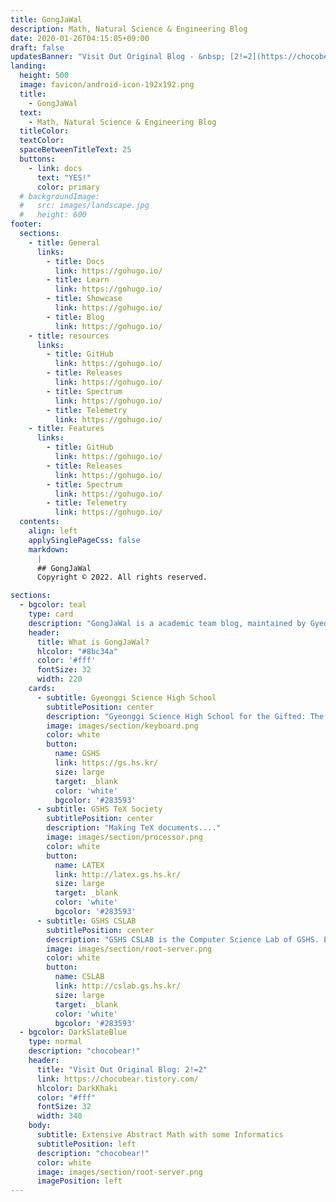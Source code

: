 ```yaml
---
title: GongJaWal
description: Math, Natural Science & Engineering Blog
date: 2020-01-26T04:15:05+09:00
draft: false
updatesBanner: "Visit Out Original Blog - &nbsp; [2!=2](https://chocobear.tistory.com/) &nbsp; just arrived"
landing:
  height: 500
  image: favicon/android-icon-192x192.png
  title:
    - GongJaWal
  text:
    - Math, Natural Science & Engineering Blog
  titleColor:
  textColor:
  spaceBetweenTitleText: 25
  buttons:
    - link: docs
      text: "YES!"
      color: primary
  # backgroundImage: 
  #   src: images/landscape.jpg
  #   height: 600
footer:
  sections:
    - title: General
      links:
        - title: Docs
          link: https://gohugo.io/
        - title: Learn
          link: https://gohugo.io/
        - title: Showcase
          link: https://gohugo.io/
        - title: Blog
          link: https://gohugo.io/
    - title: resources
      links:
        - title: GitHub
          link: https://gohugo.io/
        - title: Releases
          link: https://gohugo.io/
        - title: Spectrum
          link: https://gohugo.io/
        - title: Telemetry
          link: https://gohugo.io/
    - title: Features
      links:
        - title: GitHub
          link: https://gohugo.io/
        - title: Releases
          link: https://gohugo.io/
        - title: Spectrum
          link: https://gohugo.io/
        - title: Telemetry
          link: https://gohugo.io/
  contents: 
    align: left
    applySinglePageCss: false
    markdown:
      |
      ## GongJaWal
      Copyright © 2022. All rights reserved.

sections:
  - bgcolor: teal
    type: card
    description: "GongJaWal is a academic team blog, maintained by Gyeonggi Science High School Students (37th)"
    header: 
      title: What is GongJaWal?
      hlcolor: "#8bc34a"
      color: '#fff'
      fontSize: 32
      width: 220
    cards:
      - subtitle: Gyeonggi Science High School
        subtitlePosition: center
        description: "Gyeonggi Science High School for the Gifted: The First, The Best"
        image: images/section/keyboard.png
        color: white
        button: 
          name: GSHS
          link: https://gs.hs.kr/
          size: large
          target: _blank
          color: 'white'
          bgcolor: '#283593'
      - subtitle: GSHS TeX Society
        subtitlePosition: center
        description: "Making TeX documents...."
        image: images/section/processor.png
        color: white
        button: 
          name: LATEX
          link: http://latex.gs.hs.kr/
          size: large
          target: _blank
          color: 'white'
          bgcolor: '#283593'
      - subtitle: GSHS CSLAB
        subtitlePosition: center
        description: "GSHS CSLAB is the Computer Science Lab of GSHS. Expensive Servers!!"
        image: images/section/root-server.png
        color: white
        button: 
          name: CSLAB
          link: http://cslab.gs.hs.kr/
          size: large
          target: _blank
          color: 'white'
          bgcolor: '#283593'
  - bgcolor: DarkSlateBlue
    type: normal
    description: "chocobear!"
    header:
      title: "Visit Out Original Blog: 2!=2"
      link: https://chocobear.tistory.com/
      hlcolor: DarkKhaki
      color: "#fff"
      fontSize: 32
      width: 340
    body:
      subtitle: Extensive Abstract Math with some Informatics
      subtitlePosition: left
      description: "chocobear!"
      color: white
      image: images/section/root-server.png
      imagePosition: left
---
```

